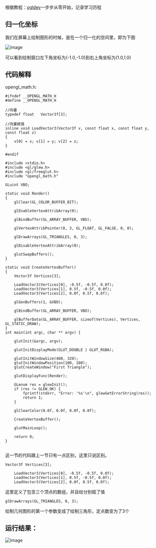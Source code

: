 根据教程：[ogldev](http://ogldev.atspace.co.uk/index.html)一步步从零开始，记录学习历程

## 归一化坐标
我们在屏幕上绘制图形的时候，是在一个归一化的空间里，即为下图

![image](https://github.com/zach0zhang/OpenGL_Learning/blob/master/First_Triangle/image/1.png)

可以看到绘制窗口左下角坐标为(-1.0,-1.0)到右上角坐标为(1.0,1.0)

## 代码解释
opengl_math.h:

```
#ifndef __OPENGL_MATH_H
#define __OPENGL_MATH_H

//向量        
typedef float   Vector3f[3];                

//向量赋值
inline void LoadVector3(Vector3f v, const float x, const float y, const float z)
{
	v[0] = x; v[1] = y; v[2] = z;
}

#endif
```

```
#include <stdio.h>
#include <gl/glew.h>
#include <gl/freeglut.h>
#include "opengl_math.h"

GLuint VBO;

static void Render()
{
	glClear(GL_COLOR_BUFFER_BIT);

	glEnableVertexAttribArray(0);

	glBindBuffer(GL_ARRAY_BUFFER, VBO);

	glVertexAttribPointer(0, 3, GL_FLOAT, GL_FALSE, 0, 0);

	glDrawArrays(GL_TRIANGLES, 0, 3);

	glDisableVertexAttribArray(0);

	glutSwapBuffers();
}

static void CreateVertexBuffer()
{
	Vector3f Vertices[3];

	LoadVector3(Vertices[0], -0.5f, -0.5f, 0.0f);
	LoadVector3(Vertices[1], 0.5f, -0.5f, 0.0f);
	LoadVector3(Vertices[2], 0.0f, 0.5f, 0.0f);

	glGenBuffers(1, &VBO);

	glBindBuffer(GL_ARRAY_BUFFER, VBO);

	glBufferData(GL_ARRAY_BUFFER, sizeof(Vertices), Vertices, GL_STATIC_DRAW);
}
int main(int argc, char ** argv) {

	glutInit(&argc, argv);

	glutInitDisplayMode(GLUT_DOUBLE | GLUT_RGBA);

	glutInitWindowSize(480, 320);
	glutInitWindowPosition(100, 100);
	glutCreateWindow("First Triangle");

	glutDisplayFunc(Render);

	GLenum res = glewInit();
	if (res != GLEW_OK) {
		fprintf(stderr, "Error: '%s'\n", glewGetErrorString(res));
		return 1;
	}

	glClearColor(0.0f, 0.0f, 0.0f, 0.0f);

	CreateVertexBuffer();

	glutMainLoop();

	return 0;
}


```
这一节的代码跟上一节只有一点区别，这里只说区别。


```
Vector3f Vertices[3];

	LoadVector3(Vertices[0], -0.5f, -0.5f, 0.0f);
	LoadVector3(Vertices[1], 0.5f, -0.5f, 0.0f);
	LoadVector3(Vertices[2], 0.0f, 0.5f, 0.0f);
```
这里定义了包含三个顶点的数组，并且给分别赋了值

```
glDrawArrays(GL_TRIANGLES, 0, 3); 
```
绘制几何图形的第一个参数变成了绘制三角形，定点数变为了3个

## 运行结果：
![image](https://github.com/zach0zhang/OpenGL_Learning/blob/master/First_Triangle/image/2.png)
